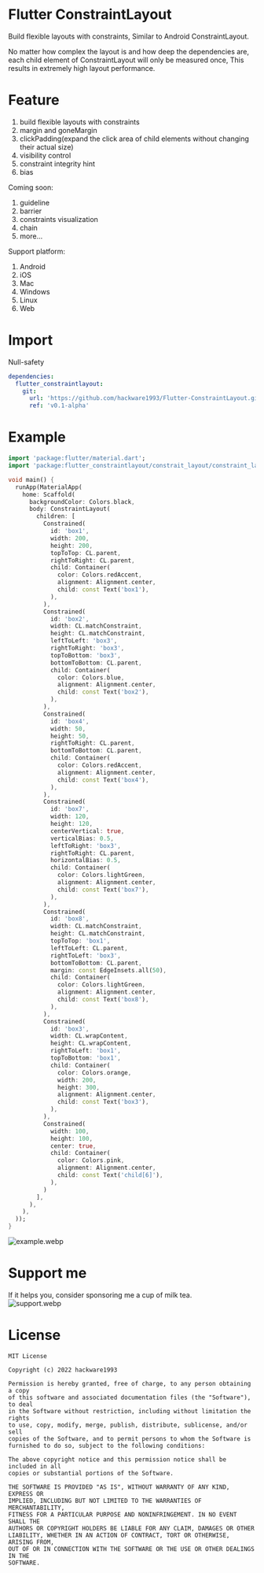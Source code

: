# Flutter ConstraintLayout

Build flexible layouts with constraints, Similar to Android ConstraintLayout.

No matter how complex the layout is and how deep the dependencies are, each child element of
ConstraintLayout will only be measured once, This results in extremely high layout performance.

# Feature

1. build flexible layouts with constraints
2. margin and goneMargin
3. clickPadding(expand the click area of child elements without changing their actual size)
4. visibility control
5. constraint integrity hint
6. bias

Coming soon:

1. guideline
2. barrier
3. constraints visualization
4. chain
5. more...

Support platform:

1. Android
2. iOS
3. Mac
4. Windows
5. Linux
6. Web

# Import

Null-safety

```yaml
dependencies:
  flutter_constraintlayout:
    git:
      url: 'https://github.com/hackware1993/Flutter-ConstraintLayout.git'
      ref: 'v0.1-alpha'
```

# Example

```dart
import 'package:flutter/material.dart';
import 'package:flutter_constraintlayout/constrait_layout/constraint_layout.dart';

void main() {
  runApp(MaterialApp(
    home: Scaffold(
      backgroundColor: Colors.black,
      body: ConstraintLayout(
        children: [
          Constrained(
            id: 'box1',
            width: 200,
            height: 200,
            topToTop: CL.parent,
            rightToRight: CL.parent,
            child: Container(
              color: Colors.redAccent,
              alignment: Alignment.center,
              child: const Text('box1'),
            ),
          ),
          Constrained(
            id: 'box2',
            width: CL.matchConstraint,
            height: CL.matchConstraint,
            leftToLeft: 'box3',
            rightToRight: 'box3',
            topToBottom: 'box3',
            bottomToBottom: CL.parent,
            child: Container(
              color: Colors.blue,
              alignment: Alignment.center,
              child: const Text('box2'),
            ),
          ),
          Constrained(
            id: 'box4',
            width: 50,
            height: 50,
            rightToRight: CL.parent,
            bottomToBottom: CL.parent,
            child: Container(
              color: Colors.redAccent,
              alignment: Alignment.center,
              child: const Text('box4'),
            ),
          ),
          Constrained(
            id: 'box7',
            width: 120,
            height: 120,
            centerVertical: true,
            verticalBias: 0.5,
            leftToRight: 'box3',
            rightToRight: CL.parent,
            horizontalBias: 0.5,
            child: Container(
              color: Colors.lightGreen,
              alignment: Alignment.center,
              child: const Text('box7'),
            ),
          ),
          Constrained(
            id: 'box8',
            width: CL.matchConstraint,
            height: CL.matchConstraint,
            topToTop: 'box1',
            leftToLeft: CL.parent,
            rightToLeft: 'box3',
            bottomToBottom: CL.parent,
            margin: const EdgeInsets.all(50),
            child: Container(
              color: Colors.lightGreen,
              alignment: Alignment.center,
              child: const Text('box8'),
            ),
          ),
          Constrained(
            id: 'box3',
            width: CL.wrapContent,
            height: CL.wrapContent,
            rightToLeft: 'box1',
            topToBottom: 'box1',
            child: Container(
              color: Colors.orange,
              width: 200,
              height: 300,
              alignment: Alignment.center,
              child: const Text('box3'),
            ),
          ),
          Constrained(
            width: 100,
            height: 100,
            center: true,
            child: Container(
              color: Colors.pink,
              alignment: Alignment.center,
              child: const Text('child[6]'),
            ),
          )
        ],
      ),
    ),
  ));
} 
```

![example.webp](https://github.com/hackware1993/flutter-constraintlayout/blob/master/effect.webp?raw=true)

# Support me

If it helps you, consider sponsoring me a cup of milk tea.
<br/>
![support.webp](https://github.com/hackware1993/flutter-constraintlayout/blob/master/support.webp?raw=true)

# License

```
MIT License

Copyright (c) 2022 hackware1993

Permission is hereby granted, free of charge, to any person obtaining a copy
of this software and associated documentation files (the "Software"), to deal
in the Software without restriction, including without limitation the rights
to use, copy, modify, merge, publish, distribute, sublicense, and/or sell
copies of the Software, and to permit persons to whom the Software is
furnished to do so, subject to the following conditions:

The above copyright notice and this permission notice shall be included in all
copies or substantial portions of the Software.

THE SOFTWARE IS PROVIDED "AS IS", WITHOUT WARRANTY OF ANY KIND, EXPRESS OR
IMPLIED, INCLUDING BUT NOT LIMITED TO THE WARRANTIES OF MERCHANTABILITY,
FITNESS FOR A PARTICULAR PURPOSE AND NONINFRINGEMENT. IN NO EVENT SHALL THE
AUTHORS OR COPYRIGHT HOLDERS BE LIABLE FOR ANY CLAIM, DAMAGES OR OTHER
LIABILITY, WHETHER IN AN ACTION OF CONTRACT, TORT OR OTHERWISE, ARISING FROM,
OUT OF OR IN CONNECTION WITH THE SOFTWARE OR THE USE OR OTHER DEALINGS IN THE
SOFTWARE.
```
